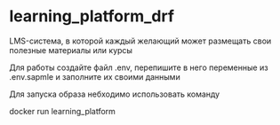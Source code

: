 # learning_platform_drf
LMS-система, в которой каждый желающий может размещать свои полезные материалы или курсы

Для работы создайте файл .env, перепишите в него переменные из .env.sapmle и заполните их своими данными

Для запуска образа небходимо использовать команду 

docker run learning_platform
